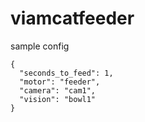 # viamcatfeeder

sample config
```
{
  "seconds_to_feed": 1,
  "motor": "feeder",
  "camera": "cam1",
  "vision": "bowl1"
}
```
